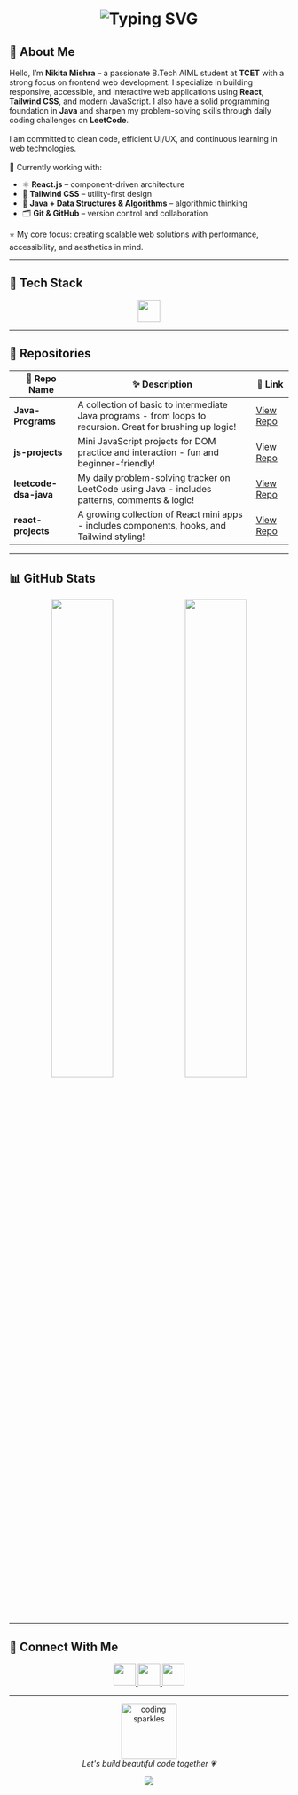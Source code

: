 <!-- Typing Animated Header -->
<h1 align="center">
<img src="https://readme-typing-svg.demolab.com?font=Fira+Code&size=30&pause=1000&color=FF9BD2&center=true&vCenter=true&width=750&lines=Hii+I'm+Nikita+Mishra+%F0%9F%92%95;Aspiring+Frontend+Developer+%F0%9F%9A%80;Learning+by+Building+%F0%9F%8C%9F" alt="Typing SVG" />

</h1>

## 🌷 About Me

<p align="left">
Hello, I’m <strong>Nikita Mishra</strong> – a passionate B.Tech AIML student at <strong>TCET</strong> with a strong focus on frontend web development. I specialize in building responsive, accessible, and interactive web applications using <strong>React</strong>, <strong>Tailwind CSS</strong>, and modern JavaScript. I also have a solid programming foundation in <strong>Java</strong> and sharpen my problem-solving skills through daily coding challenges on <strong>LeetCode</strong>.<br><br>
I am committed to clean code, efficient UI/UX, and continuous learning in web technologies.<br><br>
🔭 Currently working with:
<ul>
  <li>⚛️ <strong>React.js</strong> – component-driven architecture</li>
  <li>🎨 <strong>Tailwind CSS</strong> – utility-first design</li>
  <li>🧠 <strong>Java + Data Structures & Algorithms</strong> – algorithmic thinking</li>
  <li>🗂️ <strong>Git & GitHub</strong> – version control and collaboration</li>
</ul>
⭐ My core focus: creating scalable web solutions with performance, accessibility, and aesthetics in mind.
</p>

---

## 🔧 Tech Stack

<p align="center">
  <img src="https://skillicons.dev/icons?i=html,css,js,react,tailwind,java,git,github" height="40" />
</p>

---

## 🎀 Repositories

| 🌸 Repo Name | ✨ Description | 🔗 Link |
|----------------|----------------|--------|
|  **Java-Programs** | A collection of basic to intermediate Java programs - from loops to recursion. Great for brushing up logic! | [View Repo](https://github.com/Nikita13106/Java-Programs) |
|  **js-projects** | Mini JavaScript projects for DOM practice and interaction - fun and beginner-friendly! | [View Repo](https://github.com/Nikita13106/js-projects) |
|  **leetcode-dsa-java** | My daily problem-solving tracker on LeetCode using Java - includes patterns, comments & logic! | [View Repo](https://github.com/Nikita13106/leetcode-dsa-java) |
|  **react-projects** | A growing collection of React mini apps - includes components, hooks, and Tailwind styling! | [View Repo](https://github.com/Nikita13106/react-projects) |

---

## 📊 GitHub Stats

<p align="center">
  <img width="47%" src="https://github-readme-stats.vercel.app/api?username=Nikita13106&theme=tokyonight&show_icons=true&hide_border=true" />
  <img width="47%" src="https://github-readme-streak-stats.herokuapp.com?user=Nikita13106&theme=tokyonight&hide_border=true" />
</p>

---

## 💌 Connect With Me

<p align="center">
  <a href="https://www.linkedin.com/in/nikita1310/" target="_blank">
    <img src="https://skillicons.dev/icons?i=linkedin" height="40" />
  </a>
  <a href="mailto:nikitamishra805@gmail.com" target="_blank">
    <img src="https://skillicons.dev/icons?i=gmail" height="40" />
  </a>
  <a href="https://github.com/Nikita13106" target="_blank">
    <img src="https://skillicons.dev/icons?i=github" height="40" />
  </a>
</p>

---

<p align="center">
  <img src="https://media.giphy.com/media/MeJgB3yMMwIaHmKD4z/giphy.gif" width="100px" alt="coding sparkles" />
  <br>
  <i>Let's build beautiful code together 💗</i>
</p>

<!-- Footer Wave -->
<p align="center">
  <img src="https://capsule-render.vercel.app/api?type=waving&color=gradient&height=100&section=footer" />
</p>
